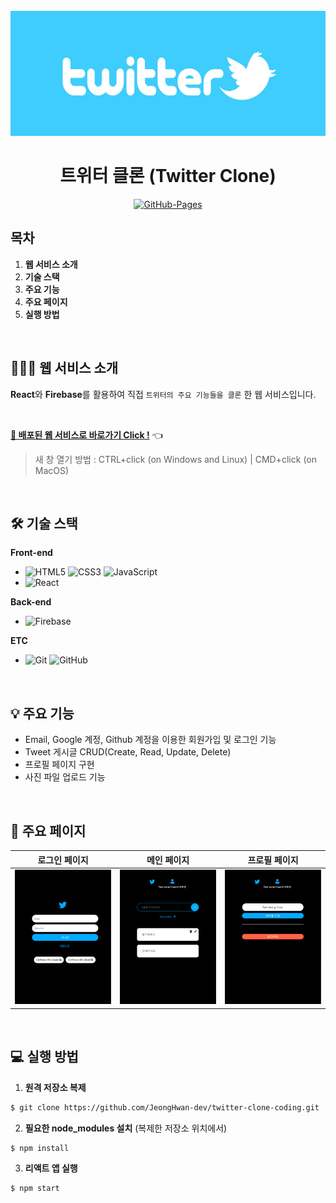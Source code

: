 <div align="center">
  <br />
  <img src="./images/twitter_logo.jpg" alt="Twitter" height="200px" />
  <br />
  <h1>트위터 클론 (Twitter Clone)</h1>
  <a href="https://jeonghwan-dev.github.io/twitter-clone-coding/#/">
    <img src="https://img.shields.io/badge/GitHub%20Pages-Active-AEF359?&logo=github&logoColor=white" alt="GitHub-Pages" />
  </a>
  <br />
</div>

## 목차

1. **웹 서비스 소개**
2. **기술 스택**
3. **주요 기능**
4. **주요 페이지**
5. **실행 방법**

<br />

## 💁🏻‍♂ 웹 서비스 소개

**React**와 **Firebase**를 활용하여 직접 `트위터의 주요 기능들을 클론` 한 웹 서비스입니다.

<br />

[**🔗 배포된 웹 서비스로 바로가기 Click !**](https://jeonghwan-dev.github.io/twitter-clone-coding/#/) 👈

> 새 창 열기 방법 : CTRL+click (on Windows and Linux) | CMD+click (on MacOS)

<br />

## 🛠 기술 스택

**Front-end**

- ![HTML5](https://img.shields.io/badge/-HTML5-E34F26?&logo=html5&logoColor=white) ![CSS3](https://img.shields.io/badge/-CSS3-1572B6?&logo=css3&logoColor=white) ![JavaScript](https://img.shields.io/badge/-JavaScript-F7DF1E?&logo=javascript&logoColor=white)
- ![React](https://img.shields.io/badge/-React-61DAFB?&logo=react&logoColor=white)

**Back-end**

- ![Firebase](https://img.shields.io/badge/-Firebase-FFCA28?&logo=firebase&logoColor=white)

**ETC**

- ![Git](https://img.shields.io/badge/-Git-F05032?&logo=git&logoColor=white) ![GitHub](https://img.shields.io/badge/-GitHub-181717?&logo=github&logoColor=white)

<br />

## 💡 주요 기능

- Email, Google 계정, Github 계정을 이용한 회원가입 및 로그인 기능
- Tweet 게시글 CRUD(Create, Read, Update, Delete)
- 프로필 페이지 구현
- 사진 파일 업로드 기능

<br />

## 📄 주요 페이지

|                               로그인 페이지                               |                              메인 페이지                              |                               프로필 페이지                                |
| :-----------------------------------------------------------------------: | :-------------------------------------------------------------------: | :------------------------------------------------------------------------: |
| <img src="./images/signin_page.png" alt="로그인 페이지" weight="100px" /> | <img src="./images/main_page.png" alt="메인 페이지" weight="100px" /> | <img src="./images/profile_page.png" alt="프로필 페이지" weight="100px" /> |

<br />

## 💻 실행 방법

1. **원격 저장소 복제**

```bash
$ git clone https://github.com/JeongHwan-dev/twitter-clone-coding.git
```

2. **필요한 node_modules 설치** (복제한 저장소 위치에서)

```bash
$ npm install
```

3. **리액트 앱 실행**

```bash
$ npm start
```
